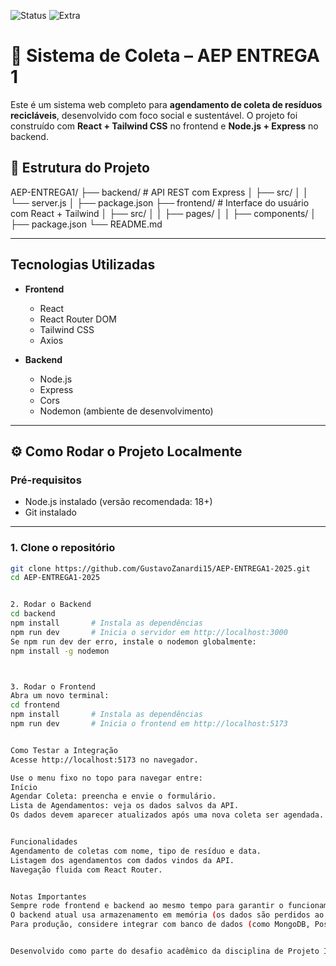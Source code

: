 ![Status](https://img.shields.io/badge/Status-Em%20Desenvolvimento-yellow)
![Extra](https://img.shields.io/badge/Ponto%20Extra-Autentica%C3%A7%C3%A3o%20JWT-purple)

# 🌱 Sistema de Coleta – AEP ENTREGA 1

Este é um sistema web completo para **agendamento de coleta de resíduos recicláveis**, desenvolvido com foco social e sustentável. O projeto foi construído com **React + Tailwind CSS** no frontend e **Node.js + Express** no backend.

## 📁 Estrutura do Projeto

AEP-ENTREGA1/
├── backend/ # API REST com Express
│ ├── src/
│ │ └── server.js
│ ├── package.json
├── frontend/ # Interface do usuário com React + Tailwind
│ ├── src/
│ │ ├── pages/
│ │ ├── components/
│ ├── package.json
└── README.md


---

## Tecnologias Utilizadas

- **Frontend**
  - React
  - React Router DOM
  - Tailwind CSS
  - Axios

- **Backend**
  - Node.js
  - Express
  - Cors
  - Nodemon (ambiente de desenvolvimento)

---

## ⚙️ Como Rodar o Projeto Localmente

### Pré-requisitos

- Node.js instalado (versão recomendada: 18+)
- Git instalado

---

### 1. Clone o repositório

```bash
git clone https://github.com/GustavoZanardi15/AEP-ENTREGA1-2025.git
cd AEP-ENTREGA1-2025


2. Rodar o Backend
cd backend
npm install       # Instala as dependências
npm run dev       # Inicia o servidor em http://localhost:3000
Se npm run dev der erro, instale o nodemon globalmente:
npm install -g nodemon



3. Rodar o Frontend
Abra um novo terminal:
cd frontend
npm install       # Instala as dependências
npm run dev       # Inicia o frontend em http://localhost:5173


Como Testar a Integração
Acesse http://localhost:5173 no navegador.

Use o menu fixo no topo para navegar entre:
Início
Agendar Coleta: preencha e envie o formulário.
Lista de Agendamentos: veja os dados salvos da API.
Os dados devem aparecer atualizados após uma nova coleta ser agendada.


Funcionalidades
Agendamento de coletas com nome, tipo de resíduo e data.
Listagem dos agendamentos com dados vindos da API.
Navegação fluida com React Router.


Notas Importantes
Sempre rode frontend e backend ao mesmo tempo para garantir o funcionamento completo.
O backend atual usa armazenamento em memória (os dados são perdidos ao reiniciar o servidor).
Para produção, considere integrar com banco de dados (como MongoDB, PostgreSQL etc.).


Desenvolvido como parte do desafio acadêmico da disciplina de Projeto Integrador (Unicesumar – 2025).
